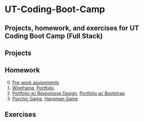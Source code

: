 # UT-Coding-Boot-Camp
Projects, homework, and exercises for UT Coding Boot Camp (Full Stack)
---
## Projects

## Homework
0. [Pre-work assignments](https://ijlee2.github.io/UT-Coding-Boot-Camp/Homework/hw0/Module-8/fanpage.html)
1. [Wireframe](https://ijlee2.github.io/UT-Coding-Boot-Camp/Homework/hw1/HW-Wireframe/), [Portfolio](https://ijlee2.github.io/UT-Coding-Boot-Camp/Homework/hw1/Basic-Portfolio)
2. [Portfolio w/ Responsive Design](https://ijlee2.github.io/UT-Coding-Boot-Camp/Homework/hw2/Responsive-Portfolio/), [Portfolio w/ Bootstrap](https://ijlee2.github.io/UT-Coding-Boot-Camp/Homework/hw2/Bootstrap-Portfolio/)
3. [Psychic Game](https://ijlee2.github.io/UT-Coding-Boot-Camp/Homework/hw3/Psychic-Game/), [Hangman Game](https://ijlee2.github.io/UT-Coding-Boot-Camp/Homework/hw3/Hangman-Game/)

## Exercises
